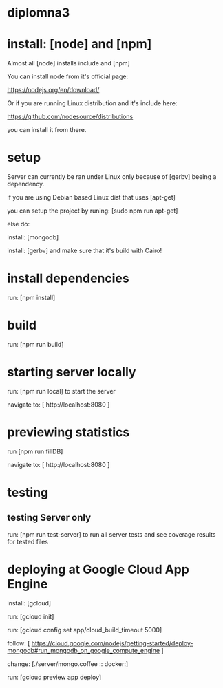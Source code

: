 # diplomna3

# install: [node] and [npm]

Almost all [node] installs include and [npm]

You can install node from it's official page:

https://nodejs.org/en/download/

Or if you are running Linux distribution and it's include here:

https://github.com/nodesource/distributions

you can install it from there.

# setup

Server can currently be ran under Linux only because of [gerbv] beeing a dependency.

if you are using Debian based Linux dist that uses [apt-get]

you can setup the project by runing: [sudo npm run apt-get]

else do:

install: [mongodb]

install: [gerbv] and make sure that it's build with Cairo!

# install dependencies

run: [npm install]

# build

run: [npm run build]

# starting server locally

run: [npm run local] to start the server

navigate to: [ http://localhost:8080 ]

# previewing statistics

run [npm run fillDB]

navigate to: [ http://localhost:8080 ]

# testing

## testing Server only

run: [npm run test-server] to run all server tests and see coverage results for tested files

# deploying at Google Cloud App Engine

install: [gcloud]

run: [gcloud init]

run: [gcloud config set app/cloud_build_timeout 5000]

follow: [ https://cloud.google.com/nodejs/getting-started/deploy-mongodb#run_mongodb_on_google_compute_engine ]

change: [./server/mongo.coffee :: docker:]

run: [gcloud preview app deploy]
